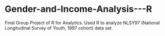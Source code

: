 # Gender-and-Income-Analysis---R

Final Group Project of R for Analytics.
Used R to analyze NLSY97 (National Longitudinal Survey of Youth, 1997 cohort) data set.
